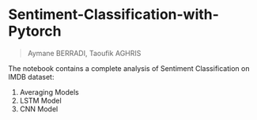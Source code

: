 # Sentiment-Classification-with-Pytorch
> Aymane BERRADI, Taoufik AGHRIS  
 
The notebook contains a complete analysis of Sentiment Classification on IMDB dataset:
1. Averaging Models
2. LSTM Model
3. CNN Model
